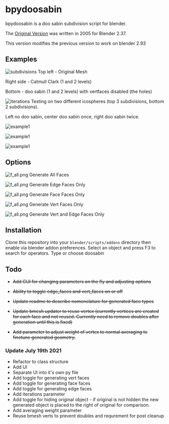 # bpydoosabin
bpydoosabin is a doo sabin subdivision script for blender.

The [Original Version](https://scorpius.github.io/blender-plugins.htm) was written in 2005 for Blender 2.37.

This version modifies the previous version to work on blender 2.93

## Examples

![subdivisions](images/2021_07_doosabin_05.png)
Top left - Original Mesh

Right side - Catmull Clark (1 and 2 levels)

Bottom - doo sabin (1 and 2 levels) with vertfaces disabled (the holes)

![iterations](images/2021_07_doosabin_06.png)
Testing on two different icospheres (top 3 subdivisions, bottom 2 subdivisions).

Left no doo sabin, center doo sabin once, right doo sabin twice.



![example1](images/2021_07_doosabin_16.cycles.dn.0004.jpg)

![example1](images/2021_07_doosabin_17.cycles.dn.0003.jpg)

![example1](images/2021_07_doosabin_17.cycles.dn.0005.jpg)


## Options

![f_all.png](images/f_all.png)
Generate All Faces

![f_all.png](images/f_e.png)
Generate Edge Faces Only

![f_all.png](images/f_f.png)
Generate Face Faces Only

![f_all.png](images/f_v.png)
Generate Vert Faces Only

![f_all.png](images/f_ve.png)
Generate Vert and Edge Faces Only



## Installation
Clone this repository into your `blender/scripts/addons` directory then enable via blender addon preferences. Select an object and press F3 to search for operators. Type or choose doosabin


## Todo

- ~~Add GUI for changing parameters on the fly and adjusting options~~
- ~~Ability to toggle edge_faces and vert_faces on or off~~

- ~~Update readme to describe nomenclature for generated face types~~
- ~~Update bmesh updater to reuse vertex (currently vertices are created for each face and not reused. Currently need to remove doubles after generation until this is fixed)~~
- ~~Add parameter to adjust weight of vertex to normal averaging to finetune generated geometry.~~


### Update July 19th 2021
- Refactor to class structure
- Add UI
- Separate UI into it's own py file
- Add toggle for generating vert faces
- Add toggle for generating face faces
- Add toggle for generating edge faces 
- Add iterations parameter
- Add toggle for hiding original object - if original is not hidden the new generated object is placed to the right of original for comparison. 
- Add averaging weight parameter
- Reuse bmesh verts to prevent doubles and requrement for post cleanup